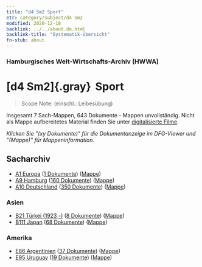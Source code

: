 ```yaml
---
title: "d4 Sm2 Sport"
etr: category/subject/d4 Sm2
modified: 2020-12-18
backlink: ../../about.de.html
backlink-title: "Systematik-Übersicht"
fn-stub: about
---
```


### Hamburgisches Welt-Wirtschafts-Archiv (HWWA)
# [d4 Sm2]{.gray}&#8201; Sport&#160; 


> Scope Note: (einschl.: Leibesübung)



Insgesamt 7 Sach-Mappen, 643 Dokumente - Mappen unvollständig.
Nicht als Mappe aufbereitetes Material finden Sie unter [digitalisierte Filme](/film/h1_sh).

_Klicken Sie "(xy Dokumente)" für die Dokumentanzeige im DFG-Viewer und "(Mappe)" für Mappeninformation._

## Sacharchiv



- [A1 Europa](../../../geo/about.de.html#A1) (<a href="https://dfg-viewer.de/show/?tx_dlf[id]=https://pm20.zbw.eu/mets/sh/1408xx/140892/1442xx/144231/public.mets.de.xml" target="_blank">1 Dokumente</a>) ([Mappe](http://purl.org/pressemappe20/folder/sh/140892,144231))
- [A9 Hamburg](../../../geo/about.de.html#A9) (<a href="https://dfg-viewer.de/show/?tx_dlf[id]=https://pm20.zbw.eu/mets/sh/1409xx/140905/1442xx/144231/public.mets.de.xml" target="_blank">160 Dokumente</a>) ([Mappe](http://purl.org/pressemappe20/folder/sh/140905,144231))
- [A10 Deutschland](../../../geo/about.de.html#A10) (<a href="https://dfg-viewer.de/show/?tx_dlf[id]=https://pm20.zbw.eu/mets/sh/1261xx/126128/1442xx/144231/public.mets.de.xml" target="_blank">350 Dokumente</a>) ([Mappe](http://purl.org/pressemappe20/folder/sh/126128,144231))

### Asien

- [B21 Türkei (1923 -)](../../../geo/about.de.html#B21) (<a href="https://dfg-viewer.de/show/?tx_dlf[id]=https://pm20.zbw.eu/mets/sh/1411xx/141111/1442xx/144231/public.mets.de.xml" target="_blank">8 Dokumente</a>) ([Mappe](http://purl.org/pressemappe20/folder/sh/141111,144231))
- [B111 Japan](../../../geo/about.de.html#B111) (<a href="https://dfg-viewer.de/show/?tx_dlf[id]=https://pm20.zbw.eu/mets/sh/1412xx/141272/1442xx/144231/public.mets.de.xml" target="_blank">68 Dokumente</a>) ([Mappe](http://purl.org/pressemappe20/folder/sh/141272,144231))

### Amerika

- [E86 Argentinien](../../../geo/about.de.html#E86) (<a href="https://dfg-viewer.de/show/?tx_dlf[id]=https://pm20.zbw.eu/mets/sh/1416xx/141692/1442xx/144231/public.mets.de.xml" target="_blank">37 Dokumente</a>) ([Mappe](http://purl.org/pressemappe20/folder/sh/141692,144231))
- [E95 Uruguay](../../../geo/about.de.html#E95) (<a href="https://dfg-viewer.de/show/?tx_dlf[id]=https://pm20.zbw.eu/mets/sh/1416xx/141695/1442xx/144231/public.mets.de.xml" target="_blank">19 Dokumente</a>) ([Mappe](http://purl.org/pressemappe20/folder/sh/141695,144231))


